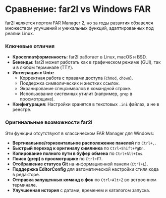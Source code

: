 # Сравнение: far2l vs Windows FAR

far2l является портом FAR Manager 2, но за годы развития обзавелся множеством улучшений и уникальных функций, адаптированных под реалии Linux.

### Ключевые отличия

*   **Кроссплатформенность:** far2l работает в Linux, macOS и BSD.
*   **Бекенды:** far2l может работать как в графическом режиме (GUI), так и в любом терминале (TTY).
*   **Интеграция с Unix:**
    *   Корректная работа с правами доступа (`chmod`, `chown`).
    *   Поддержка символических и жестких ссылок.
    *   Экранирование спецсимволов в командной строке.
    *   Использование системных утилит (например, `grep` в просмотрщике).
*   **Конфигурация:** Настройки хранятся в текстовых `.ini` файлах, а не в реестре.

### Оригинальные возможности far2l

Эти функции отсутствуют в классическом FAR Manager для Windows:

*   **Вертикальное/горизонтальное расположение панелей** по `Ctrl+,`.
*   **Быстрый переход к оригиналу симлинка** по `Ctrl+Shift+PgDn`.
*   **Копирование полного пути в буфер обмена** по `Ctrl+Alt+Ins`.
*   **Поиск (grep) в просмотрщике** по `Ctrl+F7`.
*   **Отображение статуса Git** на информационной панели (`Ctrl+L`).
*   **Поддержка EditorConfig** для автоматической настройки стиля кода в редакторе.
*   **Отправка запущенных команд в фон** по `Ctrl+Alt+Z` во встроенном терминале.
*   **Улучшенная история** с датами, временем и каталогом запуска.